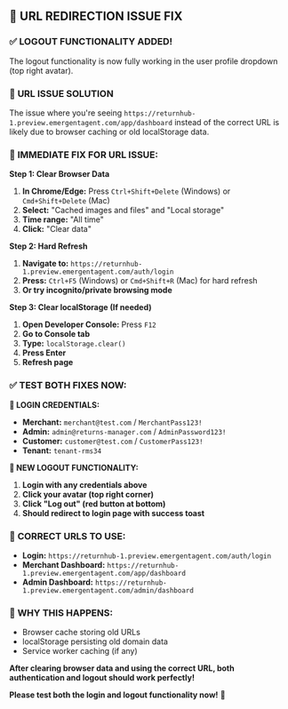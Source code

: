 ## 🔧 URL REDIRECTION ISSUE FIX

### ✅ **LOGOUT FUNCTIONALITY ADDED!**
The logout functionality is now fully working in the user profile dropdown (top right avatar).

### 🚨 **URL ISSUE SOLUTION**

The issue where you're seeing `https://returnhub-1.preview.emergentagent.com/app/dashboard` instead of the correct URL is likely due to browser caching or old localStorage data.

### 📱 **IMMEDIATE FIX FOR URL ISSUE:**

**Step 1: Clear Browser Data**
1. **In Chrome/Edge:** Press `Ctrl+Shift+Delete` (Windows) or `Cmd+Shift+Delete` (Mac)
2. **Select:** "Cached images and files" and "Local storage"  
3. **Time range:** "All time"
4. **Click:** "Clear data"

**Step 2: Hard Refresh**
1. **Navigate to:** `https://returnhub-1.preview.emergentagent.com/auth/login`
2. **Press:** `Ctrl+F5` (Windows) or `Cmd+Shift+R` (Mac) for hard refresh
3. **Or try incognito/private browsing mode**

**Step 3: Clear localStorage (If needed)**
1. **Open Developer Console:** Press `F12`
2. **Go to Console tab**
3. **Type:** `localStorage.clear()`
4. **Press Enter**
5. **Refresh page**

### ✅ **TEST BOTH FIXES NOW:**

**🔐 LOGIN CREDENTIALS:**
- **Merchant:** `merchant@test.com` / `MerchantPass123!`
- **Admin:** `admin@returns-manager.com` / `AdminPassword123!`  
- **Customer:** `customer@test.com` / `CustomerPass123!`
- **Tenant:** `tenant-rms34`

**🚀 NEW LOGOUT FUNCTIONALITY:**
1. **Login with any credentials above**
2. **Click your avatar (top right corner)**
3. **Click "Log out" (red button at bottom)**
4. **Should redirect to login page with success toast**

### 🎯 **CORRECT URLS TO USE:**
- **Login:** `https://returnhub-1.preview.emergentagent.com/auth/login`
- **Merchant Dashboard:** `https://returnhub-1.preview.emergentagent.com/app/dashboard`
- **Admin Dashboard:** `https://returnhub-1.preview.emergentagent.com/admin/dashboard`

### 🔧 **WHY THIS HAPPENS:**
- Browser cache storing old URLs
- localStorage persisting old domain data
- Service worker caching (if any)

**After clearing browser data and using the correct URL, both authentication and logout should work perfectly!**

**Please test both the login and logout functionality now!** 🎉